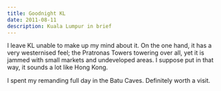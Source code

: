 ```yaml
---
title: Goodnight KL
date: 2011-08-11
description: Kuala Lumpur in brief
---
```


I leave KL unable to make up my mind about it. On the one hand, it has a very
westernised feel; the Pratronas Towers towering over all, yet it is jammed with
small markets and undeveloped areas. I suppose put in that way, it sounds a lot
like Hong Kong.

I spent my remanding full day in the Batu Caves. Definitely worth a visit.

